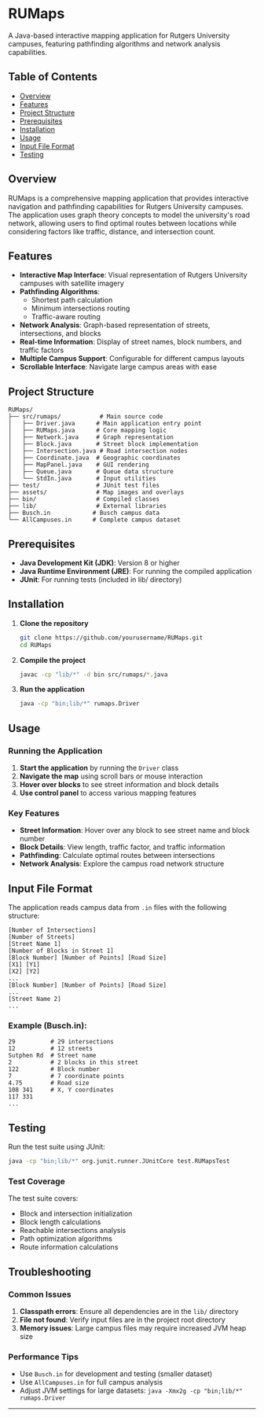 # RUMaps

A Java-based interactive mapping application for Rutgers University campuses, featuring pathfinding algorithms and network analysis capabilities.

## Table of Contents

- [Overview](#overview)
- [Features](#features)
- [Project Structure](#project-structure)
- [Prerequisites](#prerequisites)
- [Installation](#installation)
- [Usage](#usage)
- [Input File Format](#input-file-format)
- [Testing](#testing)

## Overview

RUMaps is a comprehensive mapping application that provides interactive navigation and pathfinding capabilities for Rutgers University campuses. The application uses graph theory concepts to model the university's road network, allowing users to find optimal routes between locations while considering factors like traffic, distance, and intersection count.

## Features

- **Interactive Map Interface**: Visual representation of Rutgers University campuses with satellite imagery
- **Pathfinding Algorithms**: 
  - Shortest path calculation
  - Minimum intersections routing
  - Traffic-aware routing
- **Network Analysis**: Graph-based representation of streets, intersections, and blocks
- **Real-time Information**: Display of street names, block numbers, and traffic factors
- **Multiple Campus Support**: Configurable for different campus layouts
- **Scrollable Interface**: Navigate large campus areas with ease

## Project Structure

```
RUMaps/
├── src/rumaps/           # Main source code
│   ├── Driver.java      # Main application entry point
│   ├── RUMaps.java      # Core mapping logic
│   ├── Network.java     # Graph representation
│   ├── Block.java       # Street block implementation
│   ├── Intersection.java # Road intersection nodes
│   ├── Coordinate.java  # Geographic coordinates
│   ├── MapPanel.java    # GUI rendering
│   ├── Queue.java       # Queue data structure
│   └── StdIn.java       # Input utilities
├── test/                # JUnit test files
├── assets/              # Map images and overlays
├── bin/                 # Compiled classes
├── lib/                 # External libraries
├── Busch.in            # Busch campus data
└── AllCampuses.in      # Complete campus dataset
```

## Prerequisites

- **Java Development Kit (JDK)**: Version 8 or higher
- **Java Runtime Environment (JRE)**: For running the compiled application
- **JUnit**: For running tests (included in lib/ directory)

## Installation

1. **Clone the repository**
   ```bash
   git clone https://github.com/yourusername/RUMaps.git
   cd RUMaps
   ```

2. **Compile the project**
   ```bash
   javac -cp "lib/*" -d bin src/rumaps/*.java
   ```

3. **Run the application**
   ```bash
   java -cp "bin;lib/*" rumaps.Driver
   ```

## Usage

### Running the Application

1. **Start the application** by running the `Driver` class
2. **Navigate the map** using scroll bars or mouse interaction
3. **Hover over blocks** to see street information and block details
4. **Use control panel** to access various mapping features

### Key Features

- **Street Information**: Hover over any block to see street name and block number
- **Block Details**: View length, traffic factor, and traffic information
- **Pathfinding**: Calculate optimal routes between intersections
- **Network Analysis**: Explore the campus road network structure

## Input File Format

The application reads campus data from `.in` files with the following structure:

```
[Number of Intersections]
[Number of Streets]
[Street Name 1]
[Number of Blocks in Street 1]
[Block Number] [Number of Points] [Road Size]
[X1] [Y1]
[X2] [Y2]
...
[Block Number] [Number of Points] [Road Size]
...
[Street Name 2]
...
```

### Example (Busch.in):
```
29          # 29 intersections
12          # 12 streets
Sutphen Rd  # Street name
2           # 2 blocks in this street
122         # Block number
7           # 7 coordinate points
4.75        # Road size
108 341     # X, Y coordinates
117 331
...
```

## Testing

Run the test suite using JUnit:

```bash
java -cp "bin;lib/*" org.junit.runner.JUnitCore test.RUMapsTest
```

### Test Coverage

The test suite covers:
- Block and intersection initialization
- Block length calculations
- Reachable intersections analysis
- Path optimization algorithms
- Route information calculations

## Troubleshooting

### Common Issues

1. **Classpath errors**: Ensure all dependencies are in the `lib/` directory
2. **File not found**: Verify input files are in the project root directory
3. **Memory issues**: Large campus files may require increased JVM heap size

### Performance Tips

- Use `Busch.in` for development and testing (smaller dataset)
- Use `AllCampuses.in` for full campus analysis
- Adjust JVM settings for large datasets: `java -Xmx2g -cp "bin;lib/*" rumaps.Driver`

---

